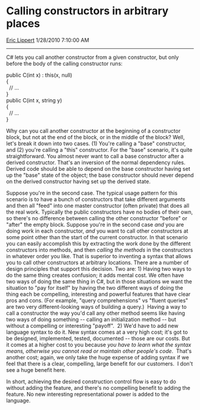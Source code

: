 # Calling constructors in arbitrary places

[Eric Lippert](https://social.msdn.microsoft.com/profile/Eric%20Lippert) 1/28/2010 7:10:00 AM

-----

C\# lets you call another constructor from a given constructor, but only before the body of the calling constructor runs:  

public C(int x) : this(x, null)  
{  
  // …  
}  
public C(int x, string y)  
{  
  // …  
}

Why can you call another constructor at the beginning of a constructor block, but not at the end of the block, or in the middle of the block? Well, let's break it down into two cases. (1) You're calling a "base" constructor, and (2) you're calling a "this" constructor. For the "base" scenario, it's quite straightforward. You almost never want to call a base constructor after a derived constructor. That's an inversion of the normal dependency rules. Derived code should be able to depend on the base constructor having set up the "base" state of the object; the base constructor should never depend on the derived constructor having set up the derived state.

Suppose you're in the second case. The typical usage pattern for this scenario is to have a bunch of constructors that take different arguments and then all "feed" into one master constructor (often private) that does all the real work. Typically the public constructors have no bodies of their own, so there's no difference between calling the other constructor "before" or "after" the empty block. Suppose you're in the second case *and* you are doing work in each constructor, *and* you want to call other constructors at some point other than the start of the current constructor. In that scenario you can easily accomplish this by extracting the work done by the different constructors into methods, and then *calling the methods* in the constructors in whatever order you like. That is superior to inventing a syntax that allows you to call other constructors at arbitrary locations. There are a number of design principles that support this decision. Two are: 1) Having two ways to do the same thing creates confusion; it adds mental cost. We often have two ways of doing the same thing in C\#, but in those situations we want the situation to "pay for itself" by having the two different ways of doing the thing each be compelling, interesting and powerful features that have clear pros and cons. (For example, "query comprehensions" vs "fluent queries" are two very different-looking ways of building a query.)  Having a way to call a constructor the way you'd call any other method seems like having two ways of doing something -- calling an initialization method -- but without a compelling or interesting "payoff".  2) We'd have to add new language syntax to do it. New syntax comes at a very high cost; it's got to be designed, implemented, tested, documented -- those are our costs. But it comes at a higher cost to you because *you have to learn what the syntax means, otherwise you cannot read or maintain other people's code*.  That's another cost; again, we only take the huge expense of adding syntax if we feel that there is a clear, compelling, large benefit for our customers.  I don't see a huge benefit here.

In short, achieving the desired construction control flow is easy to do without adding the feature, and there's no compelling benefit to adding the feature. No new interesting representational power is added to the language.

